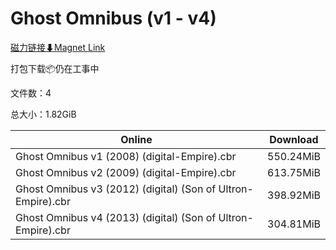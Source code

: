 # Ghost Omnibus (v1 - v4)

[磁力链接⬇Magnet Link](magnet:?xt=urn:btih:11c1bb673f12dcb2f958627a061e3928b8fab56b&dn=Ghost%20Omnibus%20%28v1%20-%20v4%29)

打包下载📦仍在工事中

文件数：4

总大小：1.82GiB

Online | Download
--- | ---
Ghost Omnibus v1 (2008) (digital-Empire).cbr | 550.24MiB
Ghost Omnibus v2 (2009) (digital-Empire).cbr | 613.75MiB
Ghost Omnibus v3 (2012) (digital) (Son of Ultron-Empire).cbr | 398.92MiB
Ghost Omnibus v4 (2013) (digital) (Son of Ultron-Empire).cbr | 304.81MiB